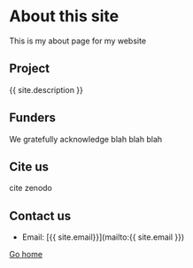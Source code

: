 # About this site
This is my about page for my website

## Project
{{ site.description }}

## Funders
We gratefully acknowledge blah blah blah

## Cite us
cite zenodo

## Contact us

- Email: [{{ site.email}}](mailto:{{ site.email }})

[Go home](index.md)
